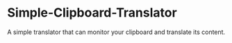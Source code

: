 # Simple-Clipboard-Translator
A simple translator that can monitor your clipboard and translate its content.
